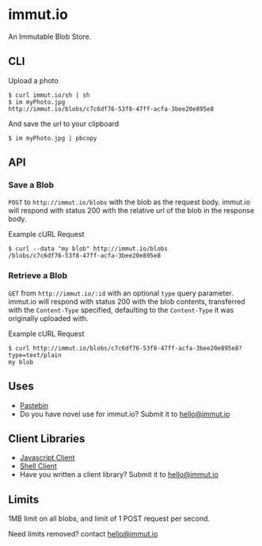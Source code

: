 immut.io
========
An Immutable Blob Store.

CLI
---

Upload a photo

```
$ curl immut.io/sh | sh
$ im myPhoto.jpg
http://immut.io/blobs/c7c6df76-53f8-47ff-acfa-3bee20e895e8
```

And save the url to your clipboard

```
$ im myPhoto.jpg | pbcopy
```

API
---

### Save a Blob

`POST` to `http://immut.io/blobs` with the blob as the request body.
immut.io will respond with status 200 with the relative url of the blob
in the response body.

Example cURL Request

```
$ curl --data "my blob" http://immut.io/blobs
/blobs/c7c6df76-53f8-47ff-acfa-3bee20e895e8
```

### Retrieve a Blob

`GET` from `http://immut.io/:id` with an optional `type` query parameter.
immut.io will respond with status 200 with the blob contents, transferred
with the `Content-Type` specified, defaulting to the `Content-Type` it
was originally uploaded with.

Example cURL Request

```
$ curl http://immut.io/blobs/c7c6df76-53f8-47ff-acfa-3bee20e895e8?type=text/plain
my blob
```


Uses
----
- [Pastebin](http://immut.io/paste)
- Do you have novel use for immut.io? Submit it to hello@immut.io


Client Libraries
----------------

- [Javascript Client](http://github.com/immutio/immutio-js-client)
- [Shell Client](http://github.com/immutio/immutio-sh-client)
- Have you written a client library? Submit it to hello@immut.io



Limits
------

1MB limit on all blobs, and limit of 1 POST request per second.

Need limits removed? contact hello@immut.io
